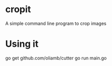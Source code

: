 # cropit
A simple command line program to crop images

# Using it

go get github.com/oliamb/cutter
go run main.go <image>
